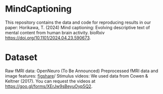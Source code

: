 # MindCaptioning
This repository contains the data and code for reproducing results in our paper: Horikawa, T. (2024) Mind captioning: Evolving descriptive text of mental content from human brain activity. bioRxiv https://doi.org/10.1101/2024.04.23.590673.

# Dataset
Raw fMRI data: OpenNeuro (To Be Announced)
Preprocessed fMRI data and image features: <a href="https://doi.org/10.6084/m9.figshare.25804657">figshare</a>/
Stimulus videos: We used data from Cowen & Keltner (2017). You can request the videos at https://goo.gl/forms/XErJw9sBeyuOyp5Q2.
